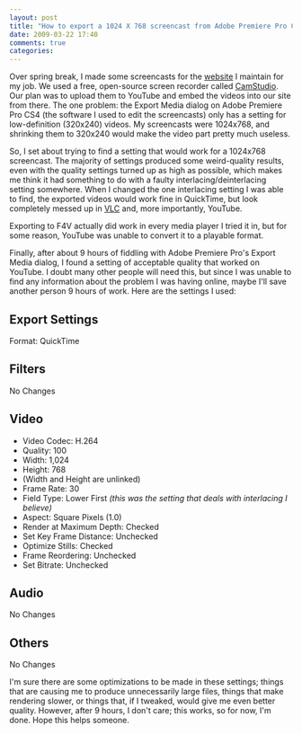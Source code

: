 ```yaml
---
layout: post
title: "How to export a 1024 X 768 screencast from Adobe Premiere Pro CS4 to Youtube"
date: 2009-03-22 17:40
comments: true
categories:
---
```


Over spring break, I made some screencasts for the [website](http://www.umoch.org/) I maintain for my job. We used a free, open-source screen recorder called [CamStudio](http://camstudio.org/). Our plan was to upload them to YouTube and embed the videos into our site from there.  The one problem: the Export Media dialog on Adobe Premiere Pro CS4 (the software I used to edit the screencasts) only has a setting for low-definition (320x240) videos. My screencasts were 1024x768, and shrinking them to 320x240 would make the video part pretty much useless.

So, I set about trying to find a setting that would work for a 1024x768 screencast. The majority of settings produced some weird-quality results, even with the quality settings turned up as high as possible, which makes me think it had something to do with a faulty interlacing/deinterlacing setting somewhere.  When I changed the one interlacing setting I was able to find, the exported videos would work fine in QuickTime, but look completely messed up in [VLC](http://www.videolan.org/vlc/) and, more importantly, YouTube.

Exporting to F4V actually did work in every media player I tried it in, but for some reason, YouTube was unable to convert it to a playable format.

Finally, after about 9 hours of fiddling with Adobe Premiere Pro's Export Media dialog, I found a setting of acceptable quality that worked on YouTube.  I doubt many other people will need this, but since I was unable to find any information about the problem I was having online, maybe I'll save another person 9 hours of work.  Here are the settings I used:

Export Settings
---------------
Format: QuickTime

Filters
-------
No Changes

Video
-----
* Video Codec: H.264
* Quality: 100
* Width: 1,024
* Height: 768
* (Width and Height are unlinked)
* Frame Rate: 30
* Field Type: Lower First *(this was the setting that deals with interlacing I believe)*
* Aspect: Square Pixels (1.0)
* Render at Maximum Depth: Checked
* Set Key Frame Distance: Unchecked
* Optimize Stills: Checked
* Frame Reordering: Unchecked
* Set Bitrate: Unchecked

Audio
-----
No Changes

Others
------
No Changes

I'm sure there are some optimizations to be made in these settings; things that are causing me to produce unnecessarily large files, things that make rendering slower, or things that, if I tweaked, would give me even better quality. However, after 9 hours, I don't care; this works, so for now, I'm done.  Hope this helps someone.